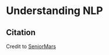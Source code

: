 # Understanding NLP

## Citation

Credit to [SeniorMars](https://github.com/SeniorMars/dotfiles/tree/main/latex_template)